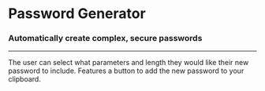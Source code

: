 # Password Generator

### Automatically create complex, secure passwords
---
The user can select what parameters and length they would like their new password to include. Features a button to add the new password to your clipboard.